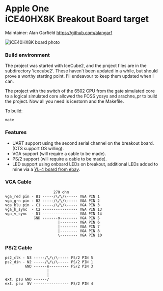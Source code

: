 # Apple One<br>iCE40HX8K Breakout Board target

Maintainer: Alan Garfield https://github.com/alangarf

![iCE40HX8K board photo](https://github.com/alangarf/apple-one/raw/master/media/iCE40HX8K-breakout.png)

### Build environment
The project was started with IceCube2, and the project files are in the subdirectory 'icecube2'. These haven't been updated in a while, but should prove a worthy starting point. I'll endeavour to keep them updated when I can.

The project with the switch of the 6502 CPU from the gate simulated core to a logical simulated core allowed the FOSS yosys and arachne_pr to build the project. Now all you need is icestorm and the Makefile.

To build:
```
make
```

### Features
* UART support using the second serial channel on the breakout board. (CTS support OS willing).
* VGA support (will require a cable to be made).
* PS/2 support (will require a cable to be made).
* LED support using onboard LEDs on breakout, additional LEDs added to mine via a [YL-4 board from ebay](https://www.ebay.com.au/itm/4-4-Matrix-Array-Keyboard-16-Key-Switch-Keypad-8-LED-4-Button-Professional-Blue/183044563197).

### VGA Cable

```
                      270 ohm
vga_red pin - B1 -----/\/\/\----- VGA PIN 1
vga_grn pin - B2 -----/\/\/\----- VGA PIN 2
vga_blu pin - C1 -----/\/\/\----- VGA PIN 3
vga_h_sync  - C2 ---------------- VGA PIN 13
vga_v_sync  - D1 ---------------- VGA PIN 14
             GND -------o-------- VGA PIN 5
                        |-------- VGA PIN 6
                        |-------- VGA PIN 7
                        |-------- VGA PIN 8
                        \-------- VGA PIN 10
```

### PS/2 Cable

```
ps2_clk - N3 -----/\/\/\----- PS/2 PIN 5
ps2_din - N2 -----/\/\/\----- PS/2 PIN 1
         GND ------o--------- PS/2 PIN 3
                   |
                   |
ext. psu GND ------/
ext. psu  5V ---------------- PS/2 PIN 4
